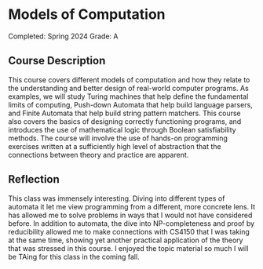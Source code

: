
# Models of Computation

Completed: Spring 2024
Grade: A

## Course Description

This course covers different models of computation and how they relate to the
understanding and better design of real-world computer programs. As examples, we
will study Turing machines that help define the fundamental limits of computing,
Push-down Automata that help build language parsers, and Finite Automata that
help build string pattern matchers. This course also covers the basics of
designing correctly functioning programs, and introduces the use of mathematical
logic through Boolean satisfiability methods. The course will involve the use of
hands-on programming exercises written at a sufficiently high level of
abstraction that the connections between theory and practice are apparent.

## Reflection

This class was immensely interesting. Diving into different types of automata it
let me view programming from a different, more concrete lens. It has allowed me
to solve problems in ways that I would not have considered before. In addition
to automata, the dive into NP-completeness and proof by reducibility allowed me
to make connections with CS4150 that I was taking at the same time, showing yet
another practical application of the theory that was stressed in this course. I
enjoyed the topic material so much I will be TAing for this class in the coming
fall.
